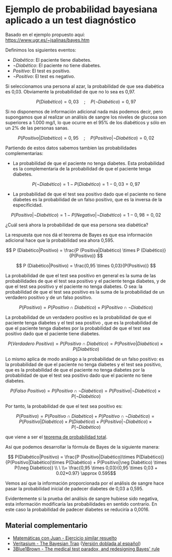 # Ejemplo de probabilidad bayesiana aplicado a un test diagnóstico

Basado en el ejemplo propuesto aquí: https://www.ugr.es/~jsalinas/bayes.htm

Definimos los siguientes eventos:

- $Diabético$: El paciente tiene diabetes.
- $\neg Diabético$: El paciente no tiene diabetes.
- $Positivo$: El test es positivo.
- $\neg Positivo$: El test es negativo.

Si seleccionamos una persona al azar, la probabilidad de que sea diabética es 0,03. Obviamente la probabilidad de que no lo sea es 0,97.

$$ P(Diabético) = 0,03 \quad;\quad  P(\neg Diabético) = 0,97 $$

Si no disponemos de información adicional nada más podemos decir, pero supongamos que al realizar un análisis de sangre los niveles de glucosa son superiores a 1.000 mg/l, lo que ocurre en el 95% de los diabéticos y sólo en un 2% de las personas sanas.

$$ P(Positivo|Diabético) = 0,95 \quad;\quad P(Positivo|\neg Diabético) = 0,02 $$

Partiendo de estos datos sabemos tambien las probabilidades complementarias:

- La probabilidad de que el paciente no tenga diabetes. Esta probabilidad es la complementaria de la probabilidad de que el paciente tenga diabetes.

$$ P(\neg Diabético) = 1 - P(Diabético) = 1 - 0,03= 0,97 $$

- La probabilidad de que el test sea positivo dado que el paciente no tiene diabetes es la probabilidad de un falso positivo, que es la inversa de la especificidad.

$$ P(Positivo|\neg Diabético) = 1 - P(Negativo|\neg Diabético) = 1 - 0,98= 0,02 $$

<!--TODO: Mostrarlas como árbol de decisión -->

¿Cuál será ahora la probabilidad de que esa persona sea diabética?

La respuesta que nos dá el teorema de Bayes es que esa información adicional hace que la probabilidad sea ahora 0,595.

$$  P (Diabético|Positivo) = \frac{P (Positiva|Diabético) \times P (Diabético)}{P(Positivo)} $$

$$ P (Diabético|Positivo) = \frac{0,95 \times 0,03}{P(Positivo)} $$

La probabilidad de que el test sea positivo en general es la suma de las probabilidades de que el test sea positivo y el paciente tenga diabetes, y de que el test sea positivo y el paciente no tenga diabetes. O sea: la probabilidad de que el test sea positivo es la suma de la probabilidad de un verdadero positivo y de un falso positivo.

$$ P(Positivo) = P(Positivo\cap Diabético) + P(Positivo\cap \neg Diabético) $$

La probabilidad de un verdadero positivo es la probabilidad de que el paciente tenga diabetes y el test sea positivo , que es la probabilidad de que el paciente tenga diabetes por la probabilidad de que el test sea positivo dado que el paciente tiene diabetes.

$$ P(Verdadero\ Positivo) = P(Positivo\cap Diabético) = P(Positivo|Diabético) \times P(Diabético) $$

Lo mismo aplica de modo análogo a la probabilidad de un falso positivo: es la probabilidad de que el paciente no tenga diabetes y el test sea positivo, que es la probabilidad de que el paciente no tenga diabetes por la probabilidad de que el test sea positivo dado que el paciente no tiene diabetes.

$$ P(Falso\ Positivo) = P(Positivo\cap \neg Diabético) = P(Positivo|\neg Diabético) \times P(\neg Diabético) $$

Por tanto, la probabilidad de que el test sea positivo es:

$$ P(Positivo) = P(Positivo\cap Diabético) + P(Positivo\cap \neg Diabético) = P(Positivo|Diabético) \times P(Diabético) + P(Positivo|\neg Diabético) \times P(\neg Diabético) $$

que viene a ser el [teorema de probabilidad total](https://es.wikipedia.org/wiki/Teorema_de_la_probabilidad_total).

Así que podemos desarrollar la fórmula de Bayes de la siguiente manera:

$$ P(Diabético|Positivo) = \frac{P (Positivo|Diabético)\times P(Diabético)} {P(Positivo|Diabético)\times P(Diabético) + P(Positivo|\neg Diabético) \times P(\neg Diabético)} 
\\ \ \\= \frac{0,95 \times 0,03}{0,95 \times 0,03 + 0.02*0.97} \approx 0.595$$

Vemos así que la información proporcionada por el análisis de sangre hace pasar la probabilidad inicial de padecer diabetes de 0,03 a 0,595.

Evidentemente si la prueba del análisis de sangre hubiese sido negativa, esta información modificaría las probabilidades en sentido contrario. En este caso la probabilidad de padecer diabetes se reduciría a 0,0016.

## Material complementario

- [Matemáticas con Juan - Ejercicio similar resuelto](https://www.youtube.com/watch?v=n11NDXIIcLI)
- [Veritasium - The Bayesian Trap](https://www.youtube.com/watch?v=R13BD8qKeTg) ([Versión doblada al español](https://www.youtube.com/watch?v=D7KKlC0LOyw))
- [3Blue1Brown - The medical test paradox, and redesigning Bayes' rule](https://www.youtube.com/watch?v=lG4VkPoG3ko)

